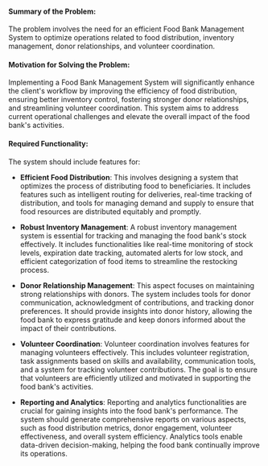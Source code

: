 #### Summary of the Problem:

The problem involves the need for an efficient Food Bank Management System to optimize operations related to food distribution, inventory management, donor relationships, and volunteer coordination.

#### Motivation for Solving the Problem: 

Implementing a Food Bank Management System will significantly enhance the client's workflow by improving the efficiency of food distribution, ensuring better inventory control, fostering stronger donor relationships, and streamlining volunteer coordination. This system aims to address current operational challenges and elevate the overall impact of the food bank's activities.

#### Required Functionality: 

The system should include features for:
- **Efficient Food Distribution**:
   This involves designing a system that optimizes the process of distributing food to beneficiaries. It includes features such as intelligent routing 
   for deliveries, real-time tracking of distribution, and tools for managing demand and supply to ensure that food resources are distributed equitably 
   and promptly. 

- **Robust Inventory Management**:
A robust inventory management system is essential for tracking and managing the food bank's stock effectively. It includes functionalities like real-time monitoring of stock levels, expiration date tracking, automated alerts for low stock, and efficient categorization of food items to streamline the restocking process.

- **Donor Relationship Management**:
This aspect focuses on maintaining strong relationships with donors. The system includes tools for donor communication, acknowledgment of contributions, and tracking donor preferences. It should provide insights into donor history, allowing the food bank to express gratitude and keep donors informed about the impact of their contributions.

- **Volunteer Coordination**:
Volunteer coordination involves features for managing volunteers effectively. This includes volunteer registration, task assignments based on skills and availability, communication tools, and a system for tracking volunteer contributions. The goal is to ensure that volunteers are efficiently utilized and motivated in supporting the food bank's activities.

- **Reporting and Analytics**:
Reporting and analytics functionalities are crucial for gaining insights into the food bank's performance. The system should generate comprehensive reports on various aspects, such as food distribution metrics, donor engagement, volunteer effectiveness, and overall system efficiency. Analytics tools enable data-driven decision-making, helping the food bank continually improve its operations.